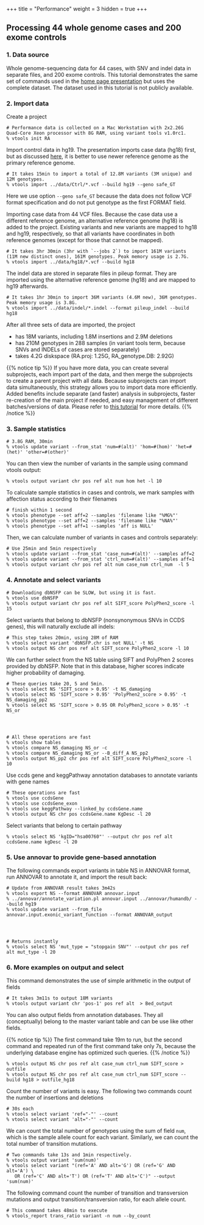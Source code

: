 +++
title = "Performance"
weight = 3
hidden = true
+++


## Processing 44 whole genome cases and 200 exome controls 

### 1. Data source

Whole genome-sequencing data for 44 cases, with SNV and indel data in separate files, and 200 exome controls. This tutorial demonstrates the same set of commands used in the [home page presentation][1] but uses the complete dataset. The dataset used in this tutorial is not publicly available. 



### 2. Import data


Create a project 
    
    # Performance data is collected on a Mac Workstation with 2x2.26G Quad-Core Xeon processor with 8G RAM, using variant tools v1.0rc1.
    % vtools init RA 

    
Import control data in hg19. The presentation imports case data (hg18) first, but as discussed [here][2], it is better to use newer reference genome as the primary reference genome. 

    
    # It takes 15min to import a total of 12.8M variants (3M unique) and 12M genotypes. 
    % vtools import ../data/Ctrl/*.vcf --build hg19 --geno safe_GT
    

Here we use option `--geno safe_GT` because the data does not follow VCF format specification and do not put genotype as the first FORMAT field. 

Importing case data from 44 VCF files. Because the case data use a different reference genome, an alternative reference genome (hg18) is added to the project. Existing variants and new variants are mapped to hg18 and hg19, respectively, so that all variants have coordinates in both reference genomes (except for those that cannot be mapped). 



    # It takes 3hr 30min (3hr with `--jobs 2`) to import 161M variants (11M new distinct ones), 161M genotypes. Peak memory usage is 2.7G. 
    % vtools import ../data/hg18/*.vcf --build hg18
    

The indel data are stored in separate files in pileup format. They are imported using the alternative reference genome (hg18) and are mapped to hg19 afterwards. 



    # It takes 1hr 30min to import 36M variants (4.6M new), 36M genotypes. Peak memory usage is 3.8G. 
    % vtools import ../data/indel/*.indel --format pileup_indel --build hg18
    

After all three sets of data are imported, the project 

*   has 18M variants, including 1.8M insertions and 2.9M deletions 
*   has 210M genotypes in 288 samples (in variant tools term, because SNVs and INDELs of cases are stored separately) 
*   takes 4.2G diskspace (RA.proj: 1.25G, RA_genotype.DB: 2.92G) 

{{% notice tip %}}
If you have more data, you can create several subprojects, each import part of the data, and then merge the subprojects to create a parent project with all data. Because subprojects can import data simultaneously, this strategy allows you to import data more efficiently. Added benefits include separate (and faster) analysis in subprojects, faster re-creation of the main project if needed, and easy management of different batches/versions of data. Please refer to [this tutorial]([3]) for more details. 
{{% /notice %}}


### 3. Sample statistics


    # 3.8G RAM, 30min 
    % vtools update variant --from_stat 'num=#(alt)' 'hom=#(hom)' 'het=#(het)' 'other=#(other)'
    

You can then view the number of variants in the sample using command vtools output: 

    % vtools output variant chr pos ref alt num hom het -l 10
    

To calculate sample statistics in cases and controls, we mark samples with affection status according to their filenames 



    # finish within 1 second 
    % vtools phenotype --set aff=2 --samples 'filename like "%MG%"'
    % vtools phenotype --set aff=2 --samples 'filename like "%NA%"'
    % vtools phenotype --set aff=1 --samples 'aff is NULL'
    

Then, we can calculate number of variants in cases and controls separately: 



    # Use 25min and 5min respectively 
    % vtools update variant --from_stat 'case_num=#(alt)' --samples aff=2
    % vtools update variant --from_stat 'ctrl_num=#(alt)' --samples aff=1
    % vtools output variant chr pos ref alt num case_num ctrl_num  -l 5 
    



### 4. Annotate and select variants


    # Downloading dbNSFP can be SLOW, but using it is fast. 
    % vtools use dbNSFP
    % vtools output variant chr pos ref alt SIFT_score PolyPhen2_score -l 15
    

Select variants that belong to dbNSFP (nonsynonymous SNVs in CCDS genes), this will naturally exclude all indels: 

    # This step takes 20min, using 28M of RAM 
    % vtools select variant 'dbNSFP.chr is not NULL' -t NS
    % vtools output NS chr pos ref alt SIFT_score PolyPhen2_score -l 10
    

We can further select from the NS table using SIFT and PolyPhen 2 scores provided by dbNSFP. Note that in this database, higher scores indicate higher probability of damaging. 



    # These queries take 20, 5 and 5min. 
    % vtools select NS 'SIFT_score > 0.95' -t NS_damaging 
    % vtools select NS 'SIFT_score > 0.95' 'PolyPhen2_score > 0.95' -t NS_damaging_pp2 
    % vtools select NS 'SIFT_score > 0.95 OR PolyPhen2_score > 0.95' -t NS_or
    



    # All these operations are fast 
    % vtools show tables
    % vtools compare NS_damaging NS_or -c
    % vtools compare NS_damaging NS_or --B_diff_A NS_pp2
    % vtools output NS_pp2 chr pos ref alt SIFT_score PolyPhen2_score -l 10
    

Use ccds gene and keggPathway annotation databases to annotate variants with gene names 


    # These operations are fast 
    % vtools use ccdsGene
    % vtools use ccdsGene_exon
    % vtools use keggPathway --linked_by ccdsGene.name
    % vtools output NS chr pos ccdsGene.name KgDesc -l 20
    

Select variants that belong to certain pathway 

    % vtools select NS 'kgID="hsa00760"' --output chr pos ref alt ccdsGene.name kgDesc -l 20
    



### 5. Use annovar to provide gene-based annotation

The following commands export variants in table NS in ANNOVAR format, run ANNOVAR to annotate it, and import the result back: 



    # Update from ANNOVAR result takes 3m42s 
    % vtools export NS --format ANNOVAR annovar.input
    % ../annovar/annotate_variation.pl annovar.input ../annovar/humandb/ --build hg19
    % vtools update variant --from_file annovar.input.exonic_variant_function --format ANNOVAR_output
    



    # Returns instantly 
    % vtools select NS 'mut_type = "stopgain SNV"' --output chr pos ref alt mut_type -l 20
    



### 6. More examples on output and select

This command demonstrates the use of simple arithmetic in the output of fields 

    # It takes 3m11s to output 18M variants 
    % vtools output variant chr 'pos-1' pos ref alt  > Bed_output
    

You can also output fields from annotation databases. They all (conceptually) belong to the master variant table and can be use like other fields. 

{{% notice tip %}}
The first command take 19m to run, but the second command and repeated run of the first command take only 7s, because the underlying database engine has optimized such queries. 
{{% /notice %}}

    % vtools output NS chr pos ref alt case_num ctrl_num SIFT_score > outfile
    % vtools output NS chr pos ref alt case_num ctrl_num SIFT_score --build hg18 > outfile_hg18
    

Count the number of variants is easy. The following two commands count the number of insertions and deletions 

    # 30s each 
    % vtools select variant 'ref="-"' --count 
    % vtools select variant 'alt="-"' --count 
    

We can count the total number of genotypes using the sum of field `num`, which is the sample allele count for each variant. Similarly, we can count the total number of transition mutations. 

    # Two commands take 13s and 1min respectively. 
    % vtools output variant 'sum(num)' 
    % vtools select variant "(ref='A' AND alt='G') OR (ref='G' AND alt='A') \
       OR (ref='C' AND alt='T') OR (ref='T' AND alt='C')" --output 'sum(num)' 
    

The following command count the number of transition and transversion mutations and output transition/transversion ratio, for each allele count. 

    # This command takes 48min to execute 
    % vtools_report trans_ratio variant -n num --by_count

 [1]: /vat-docs/vtools.pdf/
 [2]: /vat-docs/documentation/vtools_commands/import/
 [3]: /vat-docs/documentation/tutorials/subprojects/